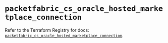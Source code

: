 # `packetfabric_cs_oracle_hosted_marketplace_connection`

Refer to the Terraform Registry for docs: [`packetfabric_cs_oracle_hosted_marketplace_connection`](https://registry.terraform.io/providers/packetfabric/packetfabric/1.9.3/docs/resources/cs_oracle_hosted_marketplace_connection).
